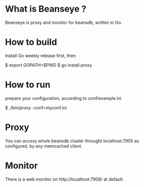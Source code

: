 # What is Beanseye ?

Beanseye is proxy and monitor for beansdb, written in Go.

# How to build

Install Go weekly release first, then 

$ export GOPATH=$PWD
$ go install proxy

# How to run 

prepare your configuration, according to conf/example.ini

$ ./bin/proxy -conf=myconf.ini

# Proxy

You can access whole beansdb cluster throught localhost:7905
as configured, by any memcached client.

# Monitor

There is a web monitor on http://localhost:7908/ at default.
